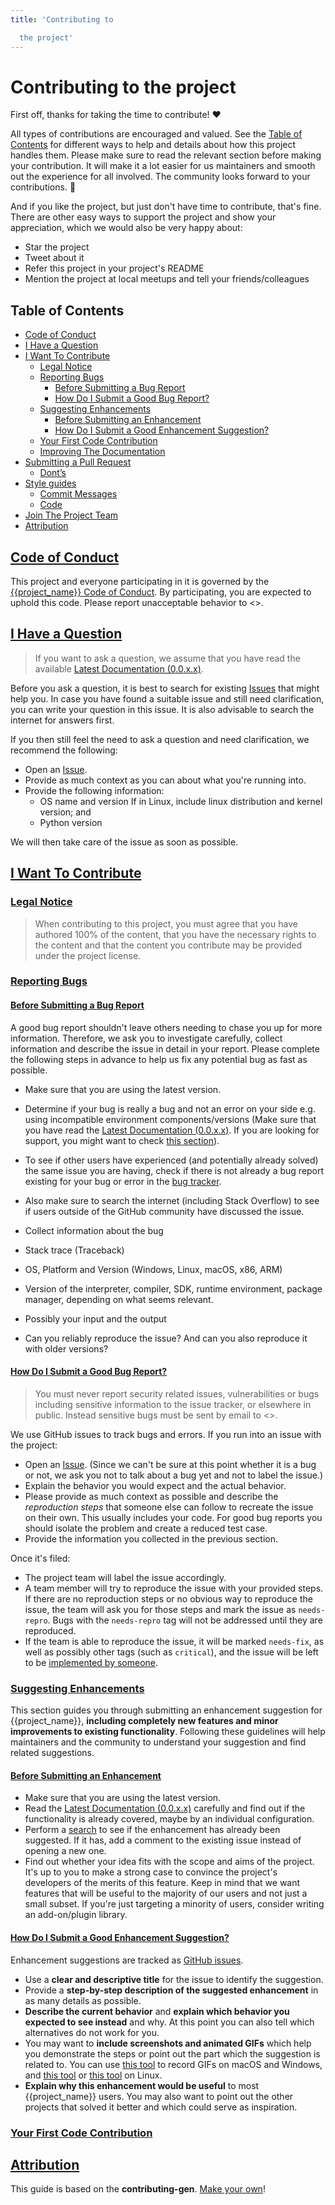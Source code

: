 ```yaml
---
title: 'Contributing to

  the project'
---
```


# **Contributing to the project**

First off, thanks for taking the time to contribute! ❤️

All types of contributions are encouraged and valued. See the [Table of Contents](#toc) for different ways to help and details about how this project handles them. Please make sure to read the relevant section before making your contribution. It will make it a lot easier for us maintainers and smooth out the experience for all involved. The community looks forward to your contributions. 🎉

And if you like the project, but just don't have time to contribute, that's fine. There are other easy ways to support the project and show your appreciation, which we would also be very happy about:

- Star the project
- Tweet about it
- Refer this project in your project's README
- Mention the project at local meetups and tell your friends/colleagues


<div class="toc"><h2 id="toc"><b><a href="#toc">Table of Contents</a></b></h2>
<ul><li><a href="#code-of-conduct">Code of Conduct</a></li><li><a href="#i-have-a-question">I Have a Question</a></li><li><a href="#i-want-to-contribute">I Want To Contribute</a><ul><li><a href="#i-want-to-contribute-legal-notice">Legal Notice</a></li><li><a href="#i-want-to-contribute-reporting-bugs">Reporting Bugs</a><ul><li><a href="#i-want-to-contribute-reporting-bugs-before-submitting-a-bug-report">Before Submitting a Bug Report</a></li><li><a href="#i-want-to-contribute-reporting-bugs-how-do-i-submit-a-good-bug-report">How Do I Submit a Good Bug Report?</a></li></ul></li><li><a href="#i-want-to-contribute-suggesting-enhancements">Suggesting Enhancements</a><ul><li><a href="#i-want-to-contribute-suggesting-enhancements-before-submitting-an-enhancement">Before Submitting an Enhancement</a></li><li><a href="#i-want-to-contribute-suggesting-enhancements-how-do-i-submit-a-good-enhancement-suggestion">How Do I Submit a Good Enhancement Suggestion?</a></li></ul></li><li><a href="#i-want-to-contribute-your-first-code-contribution">Your First Code Contribution</a></li><li><a href="#i-want-to-contribute-improving-the-documentation">Improving The Documentation</a></li></ul></li><li><a href="#submitting-a-pull-request">Submitting a Pull Request</a><ul><li><a href="#submitting-a-pull-request-dont-s">Dont’s</a></li></ul></li><li><a href="#style-guides">Style guides</a><ul><li><a href="#style-guides-commit-messages">Commit Messages</a></li><li><a href="#style-guides-code">Code</a></li></ul></li><li><a href="#join-the-project-team">Join The Project Team</a></li><li><a href="#attribution">Attribution</a></li></ul></div>

<h2 id="code-of-conduct"><b><a href="#code-of-conduct">Code of Conduct</a></b></h2>

This project and everyone participating in it is governed by the
[{{project_name}} Code of Conduct](code-of-conduct.md).
By participating, you are expected to uphold this code. Please report unacceptable behavior
to <>.

<h2 id="i-have-a-question"><b><a href="#i-have-a-question">I Have a Question</a></b></h2>

> If you want to ask a question, we assume that you have read the available [Latest Documentation (0.0.x.x)](docs/version/0/0/README.md).

Before you ask a question, it is best to search for existing [Issues](https://github.com/{{organization}}/{{repo_name}}/issues) that might help you. In case you have found a suitable issue and still need clarification, you can write your question in this issue. It is also advisable to search the internet for answers first.

If you then still feel the need to ask a question and need clarification, we recommend the following:

- Open an [Issue](https://github.com/{{organization}}/{{repo_name}}/issues/new).
- Provide as much context as you can about what you're running into.
- Provide the following information:
    - OS name and version
        If in Linux, include linux distribution and kernel version; and
    - Python version

We will then take care of the issue as soon as possible.

<h2 id="i-want-to-contribute"><b><a href="#i-want-to-contribute">I Want To Contribute</a></b></h2>

<h3 id="i-want-to-contribute-legal-notice"><b><a href="#i-want-to-contribute-legal-notice">Legal Notice</a></b></h3>

> When contributing to this project, you must agree that you have authored 100% of the content, that you have the necessary rights to the content and that the content you contribute may be provided under the project license.

<h3 id="i-want-to-contribute-reporting-bugs"><b><a href="#i-want-to-contribute-reporting-bugs">Reporting Bugs</a></b></h3>

<h4 id="i-want-to-contribute-reporting-bugs-before-submitting-a-bug-report"><b><a href="#i-want-to-contribute-reporting-bugs-before-submitting-a-bug-report">Before Submitting a Bug Report</a></b></h4>

A good bug report shouldn't leave others needing to chase you up for more information. Therefore, we ask you to investigate carefully, collect information and describe the issue in detail in your report. Please complete the following steps in advance to help us fix any potential bug as fast as possible.

- Make sure that you are using the latest version.
- Determine if your bug is really a bug and not an error on your side e.g. using incompatible environment components/versions (Make sure that you have read the [Latest Documentation (0.0.x.x)](docs/version/0/0/README.md). If you are looking for support, you might want to check [this section](#i-have-a-question)).
- To see if other users have experienced (and potentially already solved) the same issue you are having, check if there is not already a bug report existing for your bug or error in the [bug tracker](https://github.com/{{organization}}/{{repo_name}}issues?q=label%3Abug).
- Also make sure to search the internet (including Stack Overflow) to see if users outside of the GitHub community have discussed the issue.

- Collect information about the bug
- Stack trace (Traceback)
- OS, Platform and Version (Windows, Linux, macOS, x86, ARM)
- Version of the interpreter, compiler, SDK, runtime environment, package manager, depending on what seems relevant.
- Possibly your input and the output
- Can you reliably reproduce the issue? And can you also reproduce it with older versions?

<h4 id="i-want-to-contribute-reporting-bugs-how-do-i-submit-a-good-bug-report"><b><a href="#i-want-to-contribute-reporting-bugs-how-do-i-submit-a-good-bug-report">How Do I Submit a Good Bug Report?</a></b></h4>

> You must never report security related issues, vulnerabilities or bugs including sensitive information to the issue tracker, or elsewhere in public. Instead sensitive bugs must be sent by email to <>.

We use GitHub issues to track bugs and errors. If you run into an issue with the project:

- Open an [Issue](https://github.com/{{organization}}/{{repo_name}}/issues/new). (Since we can't be sure at this point whether it is a bug or not, we ask you not to talk about a bug yet and not to label the issue.)
- Explain the behavior you would expect and the actual behavior.
- Please provide as much context as possible and describe the *reproduction steps* that someone else can follow to recreate the issue on their own. This usually includes your code. For good bug reports you should isolate the problem and create a reduced test case.
- Provide the information you collected in the previous section.

Once it's filed:

- The project team will label the issue accordingly.
- A team member will try to reproduce the issue with your provided steps. If there are no reproduction steps or no obvious way to reproduce the issue, the team will ask you for those steps and mark the issue as `needs-repro`. Bugs with the `needs-repro` tag will not be addressed until they are reproduced.
- If the team is able to reproduce the issue, it will be marked `needs-fix`, as well as possibly other tags (such as `critical`), and the issue will be left to be [implemented by someone](#your-first-code-contribution).

<!-- You might want to create an issue template for bugs and errors that can be used as a guide and that defines the structure of the information to be included. If you do so, reference it here in the description. -->

<h3 id="i-want-to-contribute-suggesting-enhancements"><b><a href="#i-want-to-contribute-suggesting-enhancements">Suggesting Enhancements</a></b></h3>

This section guides you through submitting an enhancement suggestion for {{project_name}}, **including completely new features and minor improvements to existing functionality**. Following these guidelines will help maintainers and the community to understand your suggestion and find related suggestions.

<h4 id="i-want-to-contribute-suggesting-enhancements-before-submitting-an-enhancement"><b><a href="#i-want-to-contribute-suggesting-enhancements-before-submitting-an-enhancement">Before Submitting an Enhancement</a></b></h4>

- Make sure that you are using the latest version.
- Read the [Latest Documentation (0.0.x.x)](docs/version/0/0/README.md) carefully and find out if the functionality is already covered, maybe by an individual configuration.
- Perform a [search](https://github.com/{{organization}}/{{repo_name}}/issues) to see if the enhancement has already been suggested. If it has, add a comment to the existing issue instead of opening a new one.
- Find out whether your idea fits with the scope and aims of the project. It's up to you to make a strong case to convince the project's developers of the merits of this feature. Keep in mind that we want features that will be useful to the majority of our users and not just a small subset. If you're just targeting a minority of users, consider writing an add-on/plugin library.

<h4 id="i-want-to-contribute-suggesting-enhancements-how-do-i-submit-a-good-enhancement-suggestion"><b><a href="#i-want-to-contribute-suggesting-enhancements-how-do-i-submit-a-good-enhancement-suggestion">How Do I Submit a Good Enhancement Suggestion?</a></b></h4>

Enhancement suggestions are tracked as [GitHub issues](https://github.com/{{organization}}/{{repo_name}}/issues).

- Use a **clear and descriptive title** for the issue to identify the suggestion.
- Provide a **step-by-step description of the suggested enhancement** in as many details as possible.
- **Describe the current behavior** and **explain which behavior you expected to see instead** and why. At this point you can also tell which alternatives do not work for you.
- You may want to **include screenshots and animated GIFs** which help you demonstrate the steps or point out the part which the suggestion is related to. You can use [this tool](https://www.cockos.com/licecap/) to record GIFs on macOS and Windows, and [this tool](https://github.com/colinkeenan/silentcast) or [this tool](https://github.com/GNOME/byzanz) on Linux. <!-- this should only be included if the project has a GUI -->
- **Explain why this enhancement would be useful** to most {{project_name}} users. You may also want to point out the other projects that solved it better and which could serve as inspiration.

<!-- TODO
You might want to create an issue template for enhancement suggestions that can be used as a guide and that defines the structure of the information to be included. If you do so, reference it here in the description. -->

<h3 id="i-want-to-contribute-your-first-code-contribution"><b><a href="#i-want-to-contribute-your-first-code-contribution">Your First Code Contribution</a></b></h3>
<!-- TODO
include Setup of env, IDE and typical getting started instructions?

-->

<h3 id="i-want-to-contribute-improving-the-documentation"><b><a href="#i-want-to-contribute-improving-the-documentation">Improving The Documentation</a></b></h3>
<!-- TODO
Updating, improving and correcting the documentation

-->

<h2 id="submitting-a-pull-request"><b><a href="#submitting-a-pull-request">Submitting a Pull Request</a></b></h2>

This is based on [Michael Herrmann](https://gist.github.com/mherrmann)'s gist titled [Good PRs are minimal](https://gist.github.com/mherrmann/5ce21814789152c17abd91c0b3eaadca).

Every Pull Request (hereinafter referred to as PR) should have one, and only one, unique goal. The PR should make the absolute minimum number of changes that are required to achieve this goal.

The fewer things you change, the easier it will be for the team to see what you did, and thus gain confidence that you PR makes sense.

<h3 id="submitting-a-pull-request-dont-s"><b><a href="#submitting-a-pull-request-dont-s">Dont’s</a></b></h3>

- Changing whitespace unnecessarily, eg. switching tabs and spaces.

    This leads to huge numbers of unnecessarily changed lines of code.

- Running a linter not listed in [the linters currently used by the project](getting-started.md)
- Don't unnecessarily introduce new tools or dependencies. I'm sure you have your
   favorites. But don't force them on me or other contributors. Stick to those
   that are absolutely required, or come with the language.
- Obey the same code style as the library: Tabs or spaces, maximum line length,
   etc.

In short: Good PRs are minimal. You're very welcome to add several improvements.
But please make them in separate PRs.

<h2 id="style-guides"><b><a href="#style-guides">Style guides</a></b></h2>

<h3 id="style-guides-commit-messages"><b><a href="#style-guides-commit-messages">Commit Messages</a></b></h3>

This repository does not enforce a style guide on commits. However, it is highly recommended to be concise and informative when writing commit messages.

<h3 id="style-guides-code"><b><a href="#style-guides-code">Code</a></b></h3>

This project uses the following linters for the

<h2 id="join-the-project-team"><b><a href="#join-the-project-team">Join The Project Team</a></b></h2>
<!-- TODO -->

<h2 id="attribution"><b><a href="#attribution">Attribution</a></b></h2>

This guide is based on the **contributing-gen**. [Make your own](https://github.com/bttger/contributing-gen)!